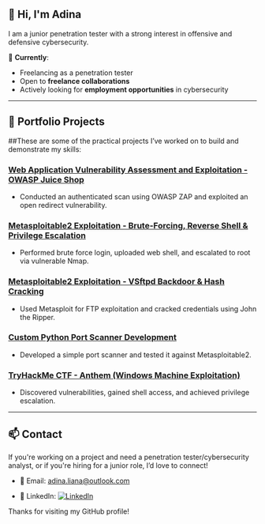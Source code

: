 ## 👋 Hi, I'm Adina

I am a junior penetration tester with a strong interest in offensive and defensive cybersecurity.



🎯 **Currently**:
- Freelancing as a penetration tester
- Open to **freelance collaborations**
- Actively looking for **employment opportunities** in cybersecurity



---



## 📌 Portfolio Projects

##These are some of the practical projects I’ve worked on to build and demonstrate my skills:



### [Web Application Vulnerability Assessment and Exploitation - OWASP Juice Shop](https://github.com/adinaliana/project_1)
- Conducted an authenticated scan using OWASP ZAP and exploited an open redirect vulnerability.




### [Metasploitable2 Exploitation - Brute-Forcing, Reverse Shell & Privilege Escalation](https://github.com/adinaliana/project_2)
- Performed brute force login, uploaded web shell, and escalated to root via vulnerable Nmap.




### [Metasploitable2 Exploitation - VSftpd Backdoor & Hash Cracking](https://github.com/adinaliana/project_3)
- Used Metasploit for FTP exploitation and cracked credentials using John the Ripper.




### [Custom Python Port Scanner Development](https://github.com/adinaliana/project_4)
- Developed a simple port scanner and tested it against Metasploitable2.




### [TryHackMe CTF - Anthem (Windows Machine Exploitation)](https://github.com/adinaliana/project_5)
- Discovered vulnerabilities, gained shell access, and achieved privilege escalation.





---



## 📫 Contact

If you're working on a project and need a penetration tester/cybersecurity analyst, or if you're hiring for a junior role, I’d love to connect!


- 📧 Email: adina.liana@outlook.com 

- 🔗 LinkedIn: [![LinkedIn](https://img.shields.io/badge/LinkedIn-Connect-blue?style=for-the-badge&logo=linkedin)](https://www.linkedin.com/in/adinapredut) 



Thanks for visiting my GitHub profile!
                                                                                            
